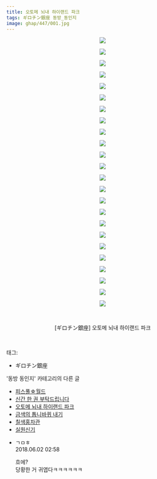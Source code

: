 ```yaml
---
title: 오토메 뇌내 하이랜드 파크
tags: ギロチン銀座 동방_동인지
image: ghap/447/001.jpg
---
```

<div class="article">
<p style="text-align: center; clear: none; float: none;"><img src="{{ site.nasurl }}/ghap/447/001.jpg"/></p>
<p style="text-align: center; clear: none; float: none;"><img src="{{ site.nasurl }}/ghap/447/002.jpg"/></p>
<p style="text-align: center; clear: none; float: none;"><img src="{{ site.nasurl }}/ghap/447/003.jpg"/></p>
<p style="text-align: center; clear: none; float: none;"><img src="{{ site.nasurl }}/ghap/447/004.jpg"/></p>
<p style="text-align: center; clear: none; float: none;"><img src="{{ site.nasurl }}/ghap/447/005.jpg"/></p>
<p style="text-align: center; clear: none; float: none;"><img src="{{ site.nasurl }}/ghap/447/006.jpg"/></p>
<p style="text-align: center; clear: none; float: none;"><img src="{{ site.nasurl }}/ghap/447/007.jpg"/></p>
<p style="text-align: center; clear: none; float: none;"><img src="{{ site.nasurl }}/ghap/447/008.jpg"/></p>
<p style="text-align: center; clear: none; float: none;"><img src="{{ site.nasurl }}/ghap/447/009.jpg"/></p>
<p style="text-align: center; clear: none; float: none;"><img src="{{ site.nasurl }}/ghap/447/010.jpg"/></p>
<p style="text-align: center; clear: none; float: none;"><img src="{{ site.nasurl }}/ghap/447/011.jpg"/></p>
<p style="text-align: center; clear: none; float: none;"><img src="{{ site.nasurl }}/ghap/447/012.jpg"/></p>
<p style="text-align: center; clear: none; float: none;"><img src="{{ site.nasurl }}/ghap/447/013.jpg"/></p>
<p style="text-align: center; clear: none; float: none;"><img src="{{ site.nasurl }}/ghap/447/014.jpg"/></p>
<p style="text-align: center; clear: none; float: none;"><img src="{{ site.nasurl }}/ghap/447/015.jpg"/></p>
<p style="text-align: center; clear: none; float: none;"><img src="{{ site.nasurl }}/ghap/447/016.jpg"/></p>
<p style="text-align: center; clear: none; float: none;"><img src="{{ site.nasurl }}/ghap/447/017.jpg"/></p>
<p style="text-align: center; clear: none; float: none;"><img src="{{ site.nasurl }}/ghap/447/018.jpg"/></p>
<p style="text-align: center; clear: none; float: none;"><img src="{{ site.nasurl }}/ghap/447/019.jpg"/></p>
<p style="text-align: center; clear: none; float: none;"><img src="{{ site.nasurl }}/ghap/447/020.jpg"/></p>
<p style="text-align: center; clear: none; float: none;"><img src="{{ site.nasurl }}/ghap/447/021.jpg"/></p>
<p style="text-align: center; clear: none; float: none;"><img src="{{ site.nasurl }}/ghap/447/022.jpg"/></p>
<p style="text-align: center; clear: none; float: none;"><img src="{{ site.nasurl }}/ghap/447/023.jpg"/></p>
<p style="text-align: center; clear: none; float: none;"><img src="{{ site.nasurl }}/ghap/447/024.jpg"/></p>
<p style="text-align: center; clear: none; float: none;"><br/></p>
<p style="text-align: center; clear: none; float: none;">[ギロチン銀座] 오토메 뇌내 하이랜드 파크</p>
<p><br/></p>
</div><div class="tagTrail">
<p>태그: </p>
<ul>
<li>ギロチン銀座</li>
</ul>
</div><div class="another">
<p>'동방 동인지' 카테고리의 다른 글</p>
<ul>
<li><a href="/2016-06-21-ghap_449">피스풀☆월드</a></li>
<li><a href="/2016-06-21-ghap_448">신간 한 권 부탁드립니다</a></li>
<li><a href="/2016-06-21-ghap_447">오토메 뇌내 하이랜드 파크</a></li>
<li><a href="/2016-06-21-ghap_446">금색의 톱니바퀴 내기</a></li>
<li><a href="/2016-06-21-ghap_444">칠색홍차관</a></li>
<li><a href="/2016-06-21-ghap_443">실원신기</a></li>
</ul>
</div><div class="cb_module cb_fluid">
<div class="cb_wrt cb_profile">
<div class="comment">
<ul>
<li class="cb_thumb_off" id="comment15265143">
<div class="cb_comment_area">
<div class="cb_info_area">
<div class="cb_section">
<span class="cb_nick_name">ㄱㅁㅎ</span>
</div>
<div class="cb_section">
<span class="cb_date">2018.06.02 02:58 </span>
</div>
</div>
<div class="cb_dsc_comment">
<p class="cb_dsc">
											흐에?<br/>
당황한 거 귀엽다ㅋㅋㅋㅋㅋㅋ
										</p>
</div>
</div></li>
</ul>
</div>
</div><!-- commentList close -->
</div>